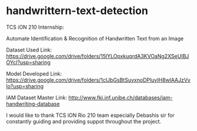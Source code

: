 # handwrittern-text-detection
TCS iON 210 Internship:

Automate Identification &amp; Recognition of Handwritten Text from an Image

Dataset Used Link: https://drive.google.com/drive/folders/15lYLOpxkuqrdA3KVOaNg2XSeUIBJOYcI?usp=sharing

Model Developed Link: https://drive.google.com/drive/folders/1cIJbGsBtSuvxnoDPluyIH8wlAAJzVvlo?usp=sharing

IAM Dataset Master Link: http://www.fki.inf.unibe.ch/databases/iam-handwriting-database

I would like to thank TCS iON Rio 210 team especially Debashis sir for constantly guiding and providing suppot throughout the project. 
